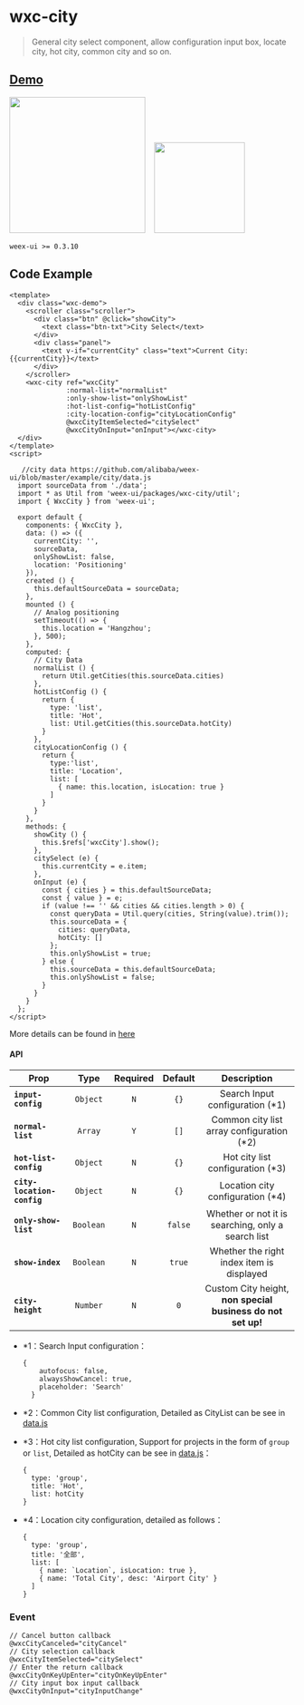 # wxc-city 

> General city select component, allow configuration input box, locate city, hot city, common city and so on.

## [Demo](https://h5.m.taobao.com/trip/wx-detection-demo/city/index.html?_wx_tpl=https%3A%2F%2Fh5.m.taobao.com%2Ftrip%2Fwx-detection-demo%2Fcity%2Findex.weex.js)
<img src="https://img.alicdn.com/tfs/TB1tUfFkmYH8KJjSspdXXcRgVXa-562-1000.gif" width="240"/>&nbsp;&nbsp;&nbsp;&nbsp;<img src="https://img.alicdn.com/tfs/TB1nj6FkmYH8KJjSspdXXcRgVXa-200-200.png" width="160"/>

`weex-ui >= 0.3.10`

## Code Example

```vue
<template>
  <div class="wxc-demo">
    <scroller class="scroller">
      <div class="btn" @click="showCity">
        <text class="btn-txt">City Select</text>
      </div>
      <div class="panel">
        <text v-if="currentCity" class="text">Current City: {{currentCity}}</text>
      </div>
    </scroller>
    <wxc-city ref="wxcCity"
              :normal-list="normalList"
              :only-show-list="onlyShowList"
              :hot-list-config="hotListConfig"
              :city-location-config="cityLocationConfig"
              @wxcCityItemSelected="citySelect"
              @wxcCityOnInput="onInput"></wxc-city>
  </div>
</template>
<script>

   //city data https://github.com/alibaba/weex-ui/blob/master/example/city/data.js 
  import sourceData from './data';
  import * as Util from 'weex-ui/packages/wxc-city/util';
  import { WxcCity } from 'weex-ui';

  export default {
    components: { WxcCity },
    data: () => ({
      currentCity: '',
      sourceData,
      onlyShowList: false,
      location: 'Positioning'
    }),
    created () {
      this.defaultSourceData = sourceData;
    },
    mounted () {
      // Analog positioning
      setTimeout(() => {
        this.location = 'Hangzhou';
      }, 500);
    },
    computed: {
      // City Data
      normalList () {
        return Util.getCities(this.sourceData.cities)
      },
      hotListConfig () {
        return {
          type: 'list',
          title: 'Hot',
          list: Util.getCities(this.sourceData.hotCity)
        }
      },
      cityLocationConfig () {
        return {
          type:'list',
          title: 'Location',
          list: [
            { name: this.location, isLocation: true }
          ]
        }
      }
    },
    methods: {
      showCity () {
        this.$refs['wxcCity'].show();
      },
      citySelect (e) {
        this.currentCity = e.item;
      },
      onInput (e) {
        const { cities } = this.defaultSourceData;
        const { value } = e;
        if (value !== '' && cities && cities.length > 0) {
          const queryData = Util.query(cities, String(value).trim());
          this.sourceData = {
            cities: queryData,
            hotCity: []
          };
          this.onlyShowList = true;
        } else {
          this.sourceData = this.defaultSourceData;
          this.onlyShowList = false;
        }
      }
    }
  };
</script>
```
More details can be found in [here](https://github.com/alibaba/weex-ui/blob/master/example/city/index.vue)


#### API
| Prop | Type | Required | Default | Description |
| ---- |:----:|:---:|:-------:| :----------:|
| **`input-config`** | `Object` | `N` | `{}` | Search Input configuration (*1)|
| **`normal-list`** | `Array` | `Y` | `[]` | Common city list array configuration (*2) |
| **`hot-list-config`** | `Object` | `N` | `{}` | Hot city list configuration (*3) |
| **`city-location-config`** | `Object` | `N` | `{}` | Location city configuration (*4) |
| **`only-show-list`** | `Boolean` | `N` | `false` | Whether or not it is searching, only a search list |
| **`show-index`** | `Boolean` | `N` | `true` | Whether the right index item is displayed|
| **`city-height`** | `Number` | `N` | `0` | Custom City height, **non special business do not set up!**|

- *1：Search Input configuration：

    ```
    {
        autofocus: false,
        alwaysShowCancel: true,
        placeholder: 'Search'
      }
    ```
    
- *2：Common City list configuration, Detailed as CityList can be see in [data.js](https://github.com/alibaba/weex-ui/blob/master/example/city/data.js)
- *3：Hot city list configuration, Support for projects in the form of `group` or `list`, Detailed as hotCity can be see in [data.js](https://github.com/alibaba/weex-ui/blob/master/example/city/data.js)：

  ```
  {
    type: 'group',
    title: 'Hot',
    list: hotCity
  }
  ```
- *4：Location city configuration, detailed as follows：
 
  ```
  {
    type: 'group',
    title: '全部',
    list: [
      { name: `Location`, isLocation: true },
      { name: 'Total City', desc: 'Airport City' }
    ]
  }
  ```


### Event

```
// Cancel button callback
@wxcCityCanceled="cityCancel"
// City selection callback
@wxcCityItemSelected="citySelect"
// Enter the return callback
@wxcCityOnKeyUpEnter="cityOnKeyUpEnter"
// City input box input callback
@wxcCityOnInput="cityInputChange"
```
